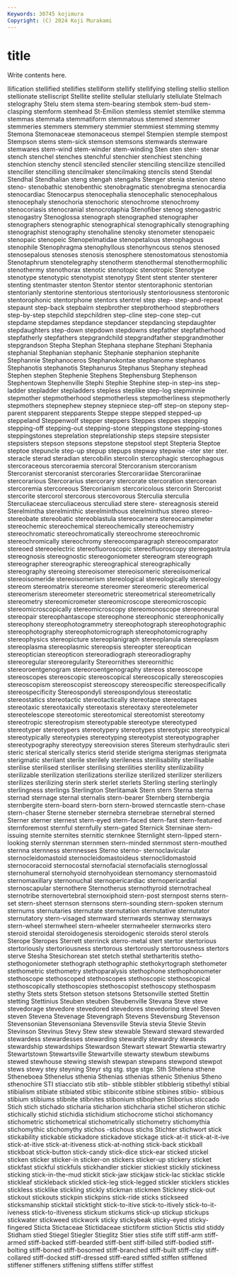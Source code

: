 ```yaml
---
Keywords: 30745 kojimura
Copyright: (C) 2024 Koji Murakami
---
```


# title

Write contents here.



llification stellified stellifies stelliform
stellify stellifying stelling stellio stellion stellionate stelliscript Stellite stellite stellular
stellularly stellulate Stelmach stelography Stelu stem stema stem-bearing stembok stem-bud
stem-clasping stemform stemhead St-Emilion stemless stemlet stemlike stemma stemmas stemmata
stemmatiform stemmatous stemmed stemmer stemmeries stemmers stemmery stemmier stemmiest stemming
stemmy Stemona Stemonaceae stemonaceous stempel Stempien stemple stempost Stempson stems
stem-sick stemson stemsons stemwards stemware stemwares stem-wind stem-winder stem-winding Sten
sten sten- stenar stench stenchel stenches stenchful stenchier stenchiest stenching
stenchion stenchy stencil stenciled stenciler stenciling stencilize stencilled stenciller stencilling
stencilmaker stencilmaking stencils stend Stendal Stendhal Stendhalian steng stengah stengahs
Stenger stenia stenion steno steno- stenobathic stenobenthic stenobragmatic stenobregma stenocardia
stenocardiac Stenocarpus stenocephalia stenocephalic stenocephalous stenocephaly stenochoria stenochoric stenochrome stenochromy
stenocoriasis stenocranial stenocrotaphia Stenofiber stenog stenogastric stenogastry Stenoglossa stenograph stenographed
stenographer stenographers stenographic stenographical stenographically stenographing stenographist stenography stenohaline stenoky
stenometer stenopaeic stenopaic stenopeic Stenopelmatidae stenopetalous stenophagous stenophile Stenophragma stenophyllous
stenorhyncous stenos stenosed stenosepalous stenoses stenosis stenosphere stenostomatous stenostomia Stenotaphrum
stenotelegraphy stenotherm stenothermal stenothermophilic stenothermy stenothorax stenotic stenotopic stenotropic Stenotype
stenotype stenotypic stenotypist stenotypy Stent stent stenter stenterer stenting stentmaster
stenton Stentor stentor stentoraphonic stentorian stentorianly stentorine stentorious stentoriously stentoriousness
stentoronic stentorophonic stentorphone stentors stentrel step step- step-and-repeat stepaunt step-back
stepbairn stepbrother stepbrotherhood stepbrothers step-by-step stepchild stepchildren step-cline step-cone step-cut
stepdame stepdames stepdance stepdancer stepdancing stepdaughter stepdaughters step-down stepdown stepdowns
stepfather stepfatherhood stepfatherly stepfathers stepgrandchild stepgrandfather stepgrandmother stepgrandson Stepha Stephan
Stephana stephane Stephani Stephania stephanial Stephanian stephanic Stephanie stephanion stephanite
Stephannie Stephanoceros Stephanokontae stephanome stephanos Stephanotis stephanotis Stephanurus Stephanus Stephany
stephead Stephen stephen Stephenie Stephens Stephensburg Stephenson Stephentown Stephenville Stephi
Stephie Stephine step-in step-ins step-ladder stepladder stepladders stepless steplike step-log
stepminnie stepmother stepmotherhood stepmotherless stepmotherliness stepmotherly stepmothers stepnephew stepney stepniece
step-off step-on stepony step-parent stepparent stepparents Steppe steppe stepped stepped-up
steppeland Steppenwolf stepper steppers Steppes steppes stepping stepping-off stepping-out stepping-stone
steppingstone stepping-stones steppingstones steprelation steprelationship steps stepsire stepsister stepsisters stepson
stepsons stepstone stepstool stept Stepteria Steptoe steptoe stepuncle step-up stepup
stepups stepway stepwise -ster ster ster. steracle sterad steradian stercobilin
stercolin stercophagic stercophagous stercoraceous stercoraemia stercoral Stercoranism stercoranism Stercoranist stercoranist
stercoraries Stercorariidae Stercorariinae stercorarious Stercorarius stercorary stercorate stercoration stercorean stercoremia
stercoreous Stercorianism stercoricolous stercorin Stercorist stercorite stercorol stercorous stercovorous Sterculia
sterculia Sterculiaceae sterculiaceous sterculiad stere stere- stereagnosis stereid Sterelmintha sterelminthic
sterelminthous sterelminthus stereo stereo- stereobate stereobatic stereoblastula stereocamera stereocampimeter stereochemic
stereochemical stereochemically stereochemistry stereochromatic stereochromatically stereochrome stereochromic stereochromically stereochromy stereocomparagraph
stereocomparator stereoed stereoelectric stereofluoroscopic stereofluoroscopy stereogastrula stereognosis stereognostic stereogoniometer stereogram
stereograph stereographer stereographic stereographical stereographically stereography stereoing stereoisomer stereoisomeric stereoisomerical
stereoisomeride stereoisomerism stereological stereologically stereology stereom stereomatrix stereome stereomer stereomeric
stereomerical stereomerism stereometer stereometric stereometrical stereometrically stereometry stereomicrometer stereomicroscope stereomicroscopic
stereomicroscopically stereomicroscopy stereomonoscope stereoneural stereopair stereophantascope stereophone stereophonic stereophonically stereophony
stereophotogrammetry stereophotograph stereophotographic stereophotography stereophotomicrograph stereophotomicrography stereophysics stereopicture stereoplanigraph stereoplanula
stereoplasm stereoplasma stereoplasmic stereopsis stereopter stereoptican stereoptician stereopticon stereoradiograph stereoradiography
stereoregular stereoregularity Stereornithes stereornithic stereoroentgenogram stereoroentgenography stereos stereoscope stereoscopes stereoscopic
stereoscopical stereoscopically stereoscopies stereoscopism stereoscopist stereoscopy stereospecific stereospecifically stereospecificity Stereospondyli
stereospondylous stereostatic stereostatics stereotactic stereotactically stereotape stereotapes stereotaxic stereotaxically stereotaxis
stereotaxy stereotelemeter stereotelescope stereotomic stereotomical stereotomist stereotomy stereotropic stereotropism stereotypable
stereotype stereotyped stereotyper stereotypers stereotypery stereotypes stereotypic stereotypical stereotypically stereotypies
stereotyping stereotypist stereotypographer stereotypography stereotypy stereovision steres Stereum sterhydraulic steri
steric sterical sterically sterics sterid steride sterigma sterigmas sterigmata sterigmatic
sterilant sterile sterilely sterileness sterilisability sterilisable sterilise sterilised steriliser sterilising
sterilities sterility sterilizability sterilizable sterilization sterilizations sterilize sterilized sterilizer sterilizers
sterilizes sterilizing sterin sterk sterlet sterlets Sterling sterling sterlingly sterlingness
sterlings Sterlington Sterlitamak Stern stern Sterna sterna sternad sternage sternal
sternalis stern-bearer Sternberg sternbergia sternbergite stern-board stern-born stern-browed sterncastle stern-chase
stern-chaser Sterne sterneber sternebra sternebrae sternebral sterned Sterner sterner sternest
stern-eyed stern-faced stern-fast stern-featured sternforemost sternful sternfully stern-gated Sternick Sterninae
stern-issuing sternite sternites sternitic sternknee Sternlight stern-lipped stern-looking sternly sternman
sternmen stern-minded sternmost stern-mouthed sternna sternness sternnesses Sterno sterno- sternoclavicular
sternocleidomastoid sternocleidomastoideus sternoclidomastoid sternocoracoid sternocostal sternofacial sternofacialis sternoglossal sternohumeral sternohyoid
sternohyoidean sternomancy sternomastoid sternomaxillary sternonuchal sternopericardiac sternopericardial sternoscapular sternothere Sternotherus
sternothyroid sternotracheal sternotribe sternovertebral sternoxiphoid stern-post sternpost sterns stern-set stern-sheet
sternson sternsons stern-sounding stern-spoken sternum sternums sternutaries sternutate sternutation sternutative
sternutator sternutatory stern-visaged sternward sternwards sternway sternways stern-wheel sternwheel stern-wheeler
sternwheeler sternworks stero steroid steroidal steroidogenesis steroidogenic steroids sterol sterols
Sterope Steropes Sterrett sterrinck sterro-metal stert stertor stertorious stertoriously stertoriousness
stertorous stertorously stertorousness stertors sterve Stesha Stesichorean stet stetch stethal
stetharteritis stetho- stethogoniometer stethograph stethographic stethokyrtograph stethometer stethometric stethometry stethoparalysis
stethophone stethophonometer stethoscope stethoscoped stethoscopes stethoscopic stethoscopical stethoscopically stethoscopies stethoscopist
stethoscopy stethospasm stethy Stets stets Stetson stetson stetsons Stetsonville stetted
Stettin stetting Stettinius Steuben steuben Steubenville Stevana Steve steve stevedorage
stevedore stevedored stevedores stevedoring stevel Steven steven Stevena Stevenage Stevengraph
Stevens Stevensburg Stevenson Stevensonian Stevensoniana Stevensville Stevia stevia Stevie Stevin
Stevinson Stevinus Stevy Stew stew stewable Steward steward stewarded stewardess
stewardesses stewarding stewardly stewardry stewards stewardship stewardships Stewardson Stewart stewart
Stewartia stewartry Stewartstown Stewartsville Stewartville stewarty stewbum stewbums stewed stewhouse
stewing stewish stewpan stewpans stewpond stewpot stews stewy stey steyning
Steyr stg stg. stge stge. Sth Sthelena sthene Stheneboea Sthenelus
sthenia Sthenias sthenias sthenic Sthenius Stheno sthenochire STI stiacciato stib
stib- stibble stibbler stibblerig stibethyl stibial stibialism stibiate stibiated stibic
stibiconite stibine stibines stibio- stibious stibium stibiums stibnite stibnites stibonium
stibophen Stiborius sticcado Stich stich stichado sticharia sticharion stichcharia stichel
sticheron stichic stichically stichid stichidia stichidium stichocrome stichoi stichomancy stichometric
stichometrical stichometrically stichometry stichomythia stichomythic stichomythy stichos -stichous stichs Stichter
stichwort stick stickability stickable stickadore stickadove stickage stick-at-it stick-at-it-ive stick-at-itive
stick-at-itiveness stick-at-nothing stick-back stickball stickboat stick-button stick-candy stick-dice stick-ear sticked
stickel sticken sticker sticker-in sticker-on stickers sticker-up stickery sticket stickfast
stickful stickfuls stickhandler stickier stickiest stickily stickiness sticking stick-in-the-mud stickit
stick-jaw stickjaw stick-lac sticklac stickle stickleaf stickleback stickled stick-leg stick-legged
stickler sticklers stickles stickless sticklike stickling stickly stickman stickmen Stickney
stick-out stickout stickouts stickpin stickpins stick-ride sticks stickseed sticksmanship sticktail
sticktight stick-to-itive stick-to-itively stick-to-it-iveness stick-to-itiveness stickum stickums stick-up stickup stickups
stickwater stickweed stickwork sticky stickybeak sticky-eyed sticky-fingered Sticta Stictaceae Stictidaceae
stictiform stiction Stictis stid stiddy Stidham stied Stiegel Stiegler Stieglitz
Stier sties stife stiff stiff-arm stiff-armed stiff-backed stiff-bearded stiff-bent stiff-billed
stiff-bodied stiff-bolting stiff-boned stiff-bosomed stiff-branched stiff-built stiff-clay stiff-collared stiff-docked stiff-dressed
stiff-eared stiffed stiffen stiffened stiffener stiffeners stiffening stiffens stiffer stiffest
